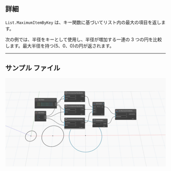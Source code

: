 ## 詳細
`List.MaximumItemByKey` は、キー関数に基づいてリスト内の最大の項目を返します。

次の例では、半径をキーとして使用し、半径が増加する一連の 3 つの円を比較します。最大半径を持つ(5、0、0)の円が返されます。
___
## サンプル ファイル

![List.MaximumItemByKey](./List.MaximumItemByKey_img.jpg)
